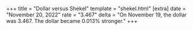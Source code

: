 +++
title = "Dollar versus Shekel"
template = "shekel.html"
[extra]
date = "November 20, 2022"
rate = "3.467"
delta = "On November 19, the dollar was 3.467. The dollar became 0.013% stronger."
+++
